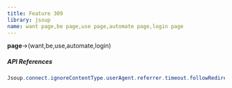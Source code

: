 ```yaml
---
title: Feature 309
library: jsoup
name: want page,be page,use page,automate page,login page
---
```


**page**->(want,be,use,automate,login)

##### API References

```java
Jsoup.connect.ignoreContentType.userAgent.referrer.timeout.followRedirects.method.execute --> 100 %
```
